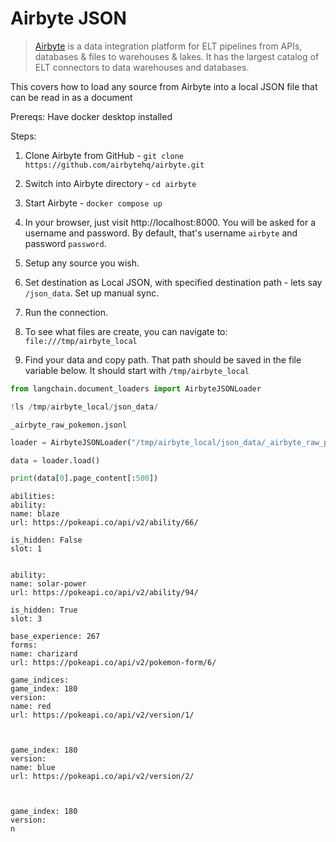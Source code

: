 # Airbyte JSON

>[Airbyte](https://github.com/airbytehq/airbyte) is a data integration platform for ELT pipelines from APIs, databases & files to warehouses & lakes. It has the largest catalog of ELT connectors to data warehouses and databases.

This covers how to load any source from Airbyte into a local JSON file that can be read in as a document

Prereqs:
Have docker desktop installed

Steps:

1) Clone Airbyte from GitHub - `git clone https://github.com/airbytehq/airbyte.git`

2) Switch into Airbyte directory - `cd airbyte`

3) Start Airbyte - `docker compose up`

4) In your browser, just visit http://localhost:8000. You will be asked for a username and password. By default, that's username `airbyte` and password `password`.

5) Setup any source you wish.

6) Set destination as Local JSON, with specified destination path - lets say `/json_data`. Set up manual sync.

7) Run the connection.

7) To see what files are create, you can navigate to: `file:///tmp/airbyte_local`

8) Find your data and copy path. That path should be saved in the file variable below. It should start with `/tmp/airbyte_local`



```python
from langchain.document_loaders import AirbyteJSONLoader
```


```python
!ls /tmp/airbyte_local/json_data/
```

    _airbyte_raw_pokemon.jsonl
    


```python
loader = AirbyteJSONLoader("/tmp/airbyte_local/json_data/_airbyte_raw_pokemon.jsonl")
```


```python
data = loader.load()
```


```python
print(data[0].page_content[:500])
```

    abilities: 
    ability: 
    name: blaze
    url: https://pokeapi.co/api/v2/ability/66/
    
    is_hidden: False
    slot: 1
    
    
    ability: 
    name: solar-power
    url: https://pokeapi.co/api/v2/ability/94/
    
    is_hidden: True
    slot: 3
    
    base_experience: 267
    forms: 
    name: charizard
    url: https://pokeapi.co/api/v2/pokemon-form/6/
    
    game_indices: 
    game_index: 180
    version: 
    name: red
    url: https://pokeapi.co/api/v2/version/1/
    
    
    
    game_index: 180
    version: 
    name: blue
    url: https://pokeapi.co/api/v2/version/2/
    
    
    
    game_index: 180
    version: 
    n
    


```python

```

